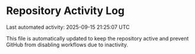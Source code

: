 # Repository Activity Log

Last automated activity: 2025-09-15 21:25:07 UTC

This file is automatically updated to keep the repository active and prevent GitHub from disabling workflows due to inactivity.
